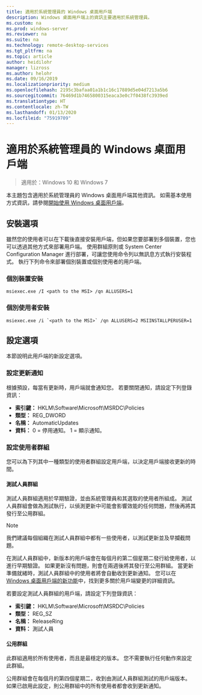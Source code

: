 ```yaml
---
title: 適用於系統管理員的 Windows 桌面用戶端
description: Windows 桌面用戶端上的資訊主要適用於系統管理員。
ms.custom: na
ms.prod: windows-server
ms.reviewer: na
ms.suite: na
ms.technology: remote-desktop-services
ms.tgt_pltfrm: na
ms.topic: article
author: heidilohr
manager: lizross
ms.author: helohr
ms.date: 09/16/2019
ms.localizationpriority: medium
ms.openlocfilehash: 2195c3bafaa01a1b1c16c17889d5e04d7213a5b6
ms.sourcegitcommit: 76469d1b7465800315eaca3e0c7f0438fc3939ed
ms.translationtype: HT
ms.contentlocale: zh-TW
ms.lasthandoff: 01/13/2020
ms.locfileid: "75919709"
---
```

# <a name="windows-desktop-client-for-admins"></a>適用於系統管理員的 Windows 桌面用戶端

>適用於：Windows 10 和 Windows 7

本主題包含適用於系統管理員的 Windows 桌面用戶端其他資訊。 如需基本使用方式資訊，請參閱[開始使用 Windows 桌面用戶端](windowsdesktop.md)。

## <a name="installation-options"></a>安裝選項

雖然您的使用者可以在下載後直接安裝用戶端，但如果您要部署到多個裝置，您也可以透過其他方式來部署用戶端。 使用群組原則或 System Center Configuration Manager 進行部署，可讓您使用命令列以無訊息方式執行安裝程式。 執行下列命令來部署個別裝置或個別使用者的用戶端。

### <a name="per-device-installation"></a>個別裝置安裝

```
msiexec.exe /I <path to the MSI> /qn ALLUSERS=1
```

### <a name="per-user-installation"></a>個別使用者安裝

```
msiexec.exe /i `<path to the MSI>` /qn ALLUSERS=2 MSIINSTALLPERUSER=1
```

## <a name="configuration-options"></a>設定選項

本節說明此用戶端的新設定選項。

### <a name="configure-update-notifications"></a>設定更新通知

根據預設，每當有更新時，用戶端就會通知您。 若要關閉通知，請設定下列登錄資訊：

- **索引鍵：** HKLM\Software\Microsoft\MSRDC\Policies
- **類型：** REG_DWORD
- **名稱：** AutomaticUpdates
- **資料：** 0 = 停用通知。 1 = 顯示通知。

### <a name="configure-user-groups"></a>設定使用者群組

您可以為下列其中一種類型的使用者群組設定用戶端，以決定用戶端接收更新的時間。

#### <a name="insider-group"></a>測試人員群組

測試人員群組適用於早期驗證，並由系統管理員和其選取的使用者所組成。 測試人員群組會做為測試執行，以偵測更新中可能會影響效能的任何問題，然後再將其發行至公用群組。

> [!NOTE]
> 我們建議每個組織在測試人員群組中都有一些使用者，以測試更新並及早攔截問題。

在測試人員群組中，新版本的用戶端會在每個月的第二個星期二發行給使用者，以進行早期驗證。 如果更新沒有問題，則會在兩週後將其發行至公用群組。 當更新準備就緒時，測試人員群組中的使用者將會自動收到更新通知。 您可以在 [Windows 桌面用戶端的新功能](windowsdesktop-whatsnew.md)中，找到更多關於用戶端變更的詳細資訊。

若要設定測試人員群組的用戶端，請設定下列登錄資訊：

- **索引鍵：** HKLM\Software\Microsoft\MSRDC\Policies
- **類型：** REG_SZ
- **名稱：** ReleaseRing
- **資料：** 測試人員

#### <a name="public-group"></a>公用群組

此群組適用於所有使用者，而且是最穩定的版本。 您不需要執行任何動作來設定此群組。

公用群組會在每個月的第四個星期二，收到由測試人員群組測試的用戶端版本。 如果已啟用此設定，則公用群組中的所有使用者都會收到更新通知。
